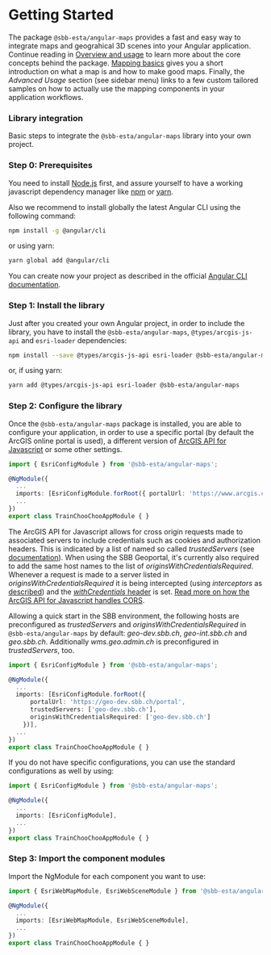 # Getting Started

The package `@sbb-esta/angular-maps` provides a fast and easy way to integrate maps and geograhical 3D scenes into your Angular application. Continue reading in [Overview and usage](/maps/introduction/overview-and-usage) to learn more about the core concepts behind the package. [Mapping basics](/maps/introduction/mapping-basics) gives you a short introduction on what a map is and how to make good maps. Finally, the _Advanced Usage_ section (see sidebar menu) links to a few custom tailored samples on how to actually use the mapping components in your application workflows.

### Library integration

Basic steps to integrate the `@sbb-esta/angular-maps` library into your own project.

### Step 0: Prerequisites

You need to install [Node.js](https://nodejs.org/it/) first, and assure yourself to have a working javascript dependency manager like [npm](https://www.npmjs.com/) or [yarn](https://yarnpkg.com/lang/en/).

Also we recommend to install globally the latest Angular CLI using the following command:

```sh
npm install -g @angular/cli
```

or using yarn:

```sh
yarn global add @angular/cli
```

You can create now your project as described in the official [Angular CLI documentation](https://cli.angular.io/).

### Step 1: Install the library

Just after you created your own Angular project, in order to include the library, you have to install the `@sbb-esta/angular-maps`, `@types/arcgis-js-api` and `esri-loader` dependencies:

```sh
npm install --save @types/arcgis-js-api esri-loader @sbb-esta/angular-maps
```

or, if using yarn:

```sh
yarn add @types/arcgis-js-api esri-loader @sbb-esta/angular-maps
```

### Step 2: Configure the library

Once the `@sbb-esta/angular-maps` package is installed, you are able to configure your application, in order to use a specific portal (by default the ArcGIS online portal is used), a different version of [ArcGIS API for Javascript](https://developers.arcgis.com/javascript/latest/guide/get-api/) or some other settings.

```ts
import { EsriConfigModule } from '@sbb-esta/angular-maps';

@NgModule({
  ...
  imports: [EsriConfigModule.forRoot({ portalUrl: 'https://www.arcgis.com' })],
  ...
})
export class TrainChooChooAppModule { }
```

The ArcGIS API for Javascript allows for cross origin requests made to associated servers to include credentials such as cookies and authorization headers. This is indicated by a list of named so called _trustedServers_ (see [documentation](https://developers.arcgis.com/javascript/latest/api-reference/esri-config.html#request)). When using the SBB Geoportal, it's currently also required to add the same host names to the list of _originsWithCredentialsRequired_. Whenever a request is made to a server listed in _originsWithCredentialsRequired_ it is being intercepted (using _interceptors_ as [described](https://developers.arcgis.com/javascript/latest/api-reference/esri-config.html#request)) and the [_withCredentials_ header](https://developer.mozilla.org/en-US/docs/Web/API/XMLHttpRequest/withCredentials) is set. [Read more on how the ArcGIS API for Javascript handles CORS](https://developers.arcgis.com/javascript/latest/guide/cors/index.html).

Allowing a quick start in the SBB environment, the following hosts are preconfigured as _trustedServers_ and _originsWithCredentialsRequired_ in `@sbb-esta/angular-maps` by default: _geo-dev.sbb.ch_, _geo-int.sbb.ch_ and _geo.sbb.ch_. Additionally _wms.geo.admin.ch_ is preconfigured in _trustedServers_, too.

```ts
import { EsriConfigModule } from '@sbb-esta/angular-maps';

@NgModule({
  ...
  imports: [EsriConfigModule.forRoot({
      portalUrl: 'https://geo-dev.sbb.ch/portal',
      trustedServers: ['geo-dev.sbb.ch'],
      originsWithCredentialsRequired: ['geo-dev.sbb.ch']
    })],
  ...
})
export class TrainChooChooAppModule { }
```

If you do not have specific configurations, you can use the standard configurations as well by using:

```ts
import { EsriConfigModule } from '@sbb-esta/angular-maps';

@NgModule({
  ...
  imports: [EsriConfigModule],
  ...
})
export class TrainChooChooAppModule { }
```

### Step 3: Import the component modules

Import the NgModule for each component you want to use:

```ts
import { EsriWebMapModule, EsriWebSceneModule } from '@sbb-esta/angular-maps';

@NgModule({
  ...
  imports: [EsriWebMapModule, EsriWebSceneModule],
  ...
})
export class TrainChooChooAppModule { }
```
